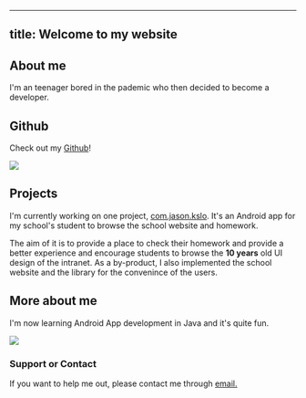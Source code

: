 ---------------------
title: Welcome to my website
---------------------

## About me
I'm an teenager bored in the pademic who then decided to become a developer.

## Github

Check out my [Github](https://github.com/johnfai91)!

[![](https://github-readme-stats.vercel.app/api?username=johnfai91&show_icons=true)](https://github.com/johnfai91)

## Projects

I'm currently working on one project, [com.jason.kslo](https://github.com/johnfai91). It's an Android app for my school's student to browse the school website and homework. 

The aim of it is to provide a place to check their homework and provide a better experience and encourage students to browse the **10 years** old UI design of the intranet. As a by-product, I also implemented the school website and the library for the convenince of the users.

## More about me
I'm now learning Android App development in Java and it's quite fun.

![](https://github-readme-stats.vercel.app/api/top-langs/?username=johnfai91&theme=blue-green)

### Support or Contact
If you want to help me out, please contact me through [email.](mailto:johnfai91@gmail.com)
